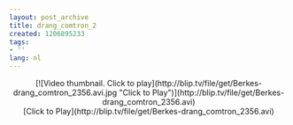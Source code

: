 ```yaml
---
layout: post_archive
title: drang_comtron_2
created: 1206895233
tags:
- ''
lang: nl
---
```

<center><script type="text/javascript" src="http://blip.tv/scripts/pokkariPlayer.js?ver=2008010901"></script><script type="text/javascript" src="http://blip.tv/syndication/write_player?skin=js&posts_id=791567&source=3&autoplay=true&file_type=flv&player_width=&player_height="></script><div id="blip_movie_content_791567">[![Video thumbnail. Click to play](http://blip.tv/file/get/Berkes-drang_comtron_2356.avi.jpg "Click to Play")](http://blip.tv/file/get/Berkes-drang_comtron_2356.avi)<br />[Click to Play](http://blip.tv/file/get/Berkes-drang_comtron_2356.avi)</div></center><div class="blip_description"></div>

